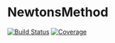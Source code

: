 # NewtonsMethod

[![Build Status](https://travis-ci.com/zhaoshengEE/NewtonsMethod.jl.svg?branch=master)](https://travis-ci.com/zhaoshengEE/NewtonsMethod.jl)
[![Coverage](https://codecov.io/gh/zhaoshengEE/NewtonsMethod.jl/branch/master/graph/badge.svg)](https://codecov.io/gh/zhaoshengEE/NewtonsMethod.jl)
